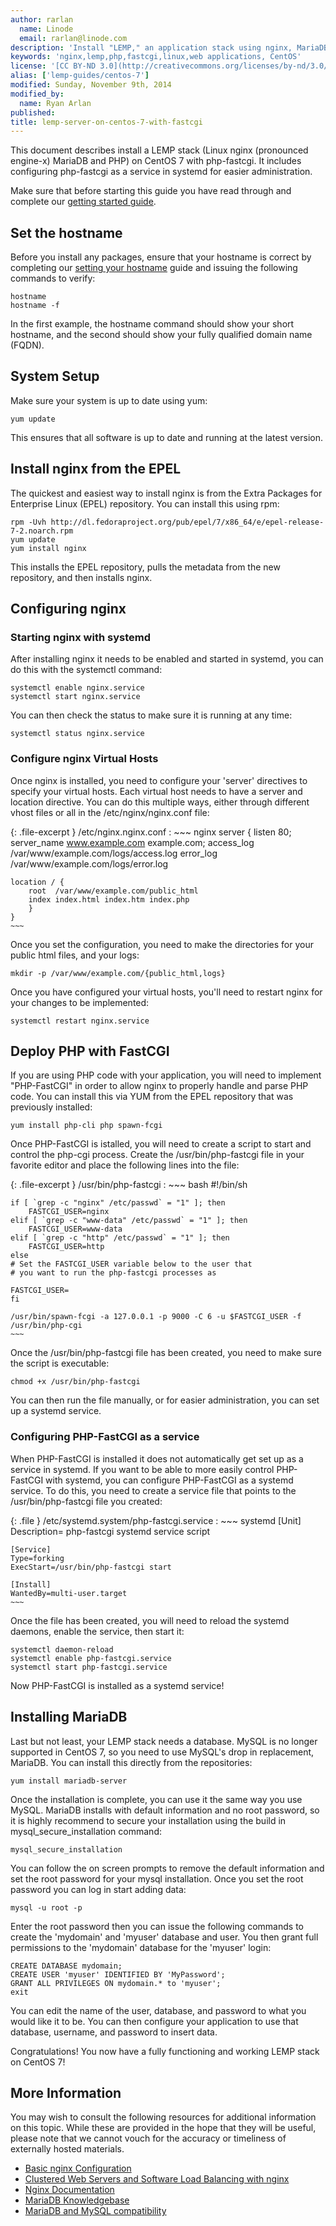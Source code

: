 ```yaml
---
author: rarlan
  name: Linode
  email: rarlan@linode.com
description: 'Install "LEMP," an application stack using nginx, MariaDB, and PHP with fastcgi for CentOS 7'
keywords: 'nginx,lemp,php,fastcgi,linux,web applications, CentOS'
license: '[CC BY-ND 3.0](http://creativecommons.org/licenses/by-nd/3.0/us/)'
alias: ['lemp-guides/centos-7']
modified: Sunday, November 9th, 2014
modified_by:
  name: Ryan Arlan
published: 
title: lemp-server-on-centos-7-with-fastcgi
---
```


This document describes install a LEMP stack (Linux nginx (pronounced engine-x) MariaDB and PHP) on CentOS 7 with php-fastcgi. It includes configuring php-fastcgi as a service in systemd for easier administration. 

Make sure that before starting this guide you have read through and complete our [getting started guide](/docs/getting-started/).

Set the hostname
----------------

Before you install any packages, ensure that your hostname is correct by completing our [setting your hostname](/docs/getting-started#sph_setting-the-hostname) guide and issuing the following commands to verify:

	hostname
	hostname -f
  
In the first example, the hostname command should show your short hostname, and the second should show your fully qualified domain name (FQDN).

System Setup
------------

Make sure your system is up to date using yum:

	yum update
  
This ensures that all software is up to date and running at the latest version.

Install nginx from the EPEL
---------------------------

The quickest and easiest way to install nginx is from the Extra Packages for Enterprise Linux (EPEL) repository.  You can install this using rpm:

	rpm -Uvh http://dl.fedoraproject.org/pub/epel/7/x86_64/e/epel-release-7-2.noarch.rpm
	yum update
	yum install nginx
  
This installs the EPEL repository, pulls the metadata from the new repository, and then installs nginx.

Configuring nginx
------------------


### Starting nginx with systemd

After installing nginx it needs to be enabled and started in systemd, you can do this with the systemctl command:

	systemctl enable nginx.service
	systemctl start nginx.service
  
You can then check the status to make sure it is running at any time:

	systemctl status nginx.service
  
### Configure nginx Virtual Hosts

Once nginx is installed, you need to configure your 'server' directives to specify your virtual hosts.  Each virtual host needs to have a server and location directive.  You can do this multiple ways, either through different vhost files or all in the /etc/nginx/nginx.conf file:

{: .file-excerpt }
/etc/nginx.nginx.conf
:	~~~ nginx
	server {
	listen  80;
	server_name www.example.com example.com;
	access_log /var/www/example.com/logs/access.log
	error_log /var/www/example.com/logs/error.log
    
	location / {
    	root  /var/www/example.com/public_html
    	index index.html index.htm index.php
		}
	}
	~~~
  
Once you set the configuration, you need to make the directories for your public html files, and your logs:

	mkdir -p /var/www/example.com/{public_html,logs}
  
Once you have configured your virtual hosts, you'll need to restart nginx for your changes to be implemented:

	systemctl restart nginx.service
  
Deploy PHP with FastCGI
-----------------------

If you are using PHP code with your application, you will need to implement "PHP-FastCGI" in order to allow nginx to properly handle and parse PHP code.  You can install this via YUM from the EPEL repository that was previously installed:

	yum install php-cli php spawn-fcgi
  
Once PHP-FastCGI is istalled, you will need to create a script to start and control the php-cgi process.  Create the /usr/bin/php-fastcgi file in your favorite editor and place the following lines into the file:

{: .file-excerpt }
/usr/bin/php-fastcgi
:	~~~ bash
	#!/bin/sh

  	if [ `grep -c "nginx" /etc/passwd` = "1" ]; then 
     	FASTCGI_USER=nginx
	elif [ `grep -c "www-data" /etc/passwd` = "1" ]; then 
		FASTCGI_USER=www-data
	elif [ `grep -c "http" /etc/passwd` = "1" ]; then 
		FASTCGI_USER=http
	else 
	# Set the FASTCGI_USER variable below to the user that 
	# you want to run the php-fastcgi processes as

	FASTCGI_USER=
	fi

	/usr/bin/spawn-fcgi -a 127.0.0.1 -p 9000 -C 6 -u $FASTCGI_USER -f /usr/bin/php-cgi
	~~~

Once the /usr/bin/php-fastcgi file has been created, you  need to make sure the script is executable:

	chmod +x /usr/bin/php-fastcgi
  
You can then run the file manually, or for easier administration, you can set up a systemd service.

### Configuring PHP-FastCGI as a service

When PHP-FastCGI is installed it does not automatically get set up as a service in systemd.  If you want to be able to more easily control PHP-FastCGI with systemd, you can configure PHP-FastCGI as a systemd service.  To do this, you need to create a service file that points to the /usr/bin/php-fastcgi file you created:

{: .file }
/etc/systemd.system/php-fastcgi.service
:	~~~ systemd
	[Unit]
	Description= php-fastcgi systemd service script

	[Service]
	Type=forking
	ExecStart=/usr/bin/php-fastcgi start

	[Install]
	WantedBy=multi-user.target
	~~~
  
Once the file has been created, you will need to reload the systemd daemons, enable the service, then start it:

	systemctl daemon-reload
	systemctl enable php-fastcgi.service
	systemctl start php-fastcgi.service
  
Now PHP-FastCGI is installed as a systemd service!

Installing MariaDB
------------------

Last but not least, your LEMP stack needs a database.  MySQL is no longer supported in CentOS 7, so you need to use MySQL's drop in replacement, MariaDB.  You can install this directly from the repositories:

	yum install mariadb-server
  
Once the installation is complete, you can use it the same way you use MySQL.  MariaDB installs with default information and no root password, so it is highly recommend to secure your installation using the build in mysql_secure_installation command:

	mysql_secure_installation

You can follow the on screen prompts to remove the default information and set the root password for your mysql installation.  Once you set the root password you can log in start adding data:

	mysql -u root -p

Enter the root password then you can issue the following commands to create the 'mydomain' and 'myuser' database and user.  You then grant full permissions to the 'mydomain' database for the 'myuser' login:

	CREATE DATABASE mydomain;
	CREATE USER 'myuser' IDENTIFIED BY 'MyPassword';
	GRANT ALL PRIVILEGES ON mydomain.* to 'myuser';
	exit
  
You can edit the name of the user, database, and password to what you would like it to be.  You can then configure your application to use that database, username, and password to insert data.

Congratulations!  You now have a fully functioning and working LEMP stack on CentOS 7!

More Information
----------------

You may wish to consult the following resources for additional information on this topic.  While these are provided in the hope that they will be useful, please note that we cannot vouch for the accuracy or timeliness of externally hosted materials.

- [Basic nginx Configuration](/docs/websites/nginx/basic-nginx-configuration/basic)
- [Clustered Web Servers and Software Load Balancing with nginx](/docs/websites/nginx/basic-nginx-configuration/front-end-proxy-and-software-load-balancing)
- [Nginx Documentation](http://nginx.org/en/docs/)
- [MariaDB Knowledgebase](https://mariadb.com/kb/en/)
- [MariaDB and MySQL compatibility](https://mariadb.com/kb/en/mariadb/mariadb-vs-mysql-compatibility/)
